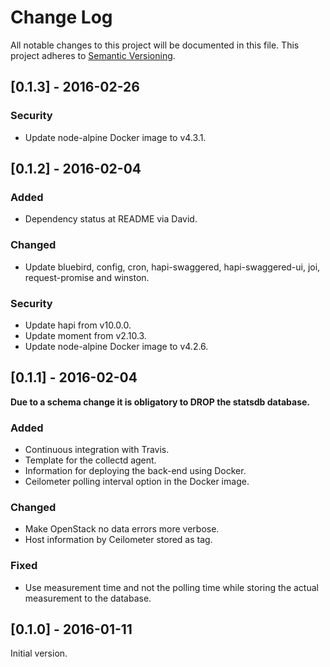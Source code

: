 # Change Log
All notable changes to this project will be documented in this file.
This project adheres to [Semantic Versioning](http://semver.org/).

## [0.1.3] - 2016-02-26

### Security
- Update node-alpine Docker image to v4.3.1.

## [0.1.2] - 2016-02-04
### Added
- Dependency status at README via David.

### Changed
- Update bluebird, config, cron, hapi-swaggered, hapi-swaggered-ui, joi,
  request-promise and winston.

### Security
- Update hapi from v10.0.0.
- Update moment from v2.10.3.
- Update node-alpine Docker image to v4.2.6.

## [0.1.1] - 2016-02-04

**Due to a schema change it is obligatory to DROP the statsdb database.**

### Added
- Continuous integration with Travis.
- Template for the collectd agent.
- Information for deploying the back-end using Docker.
- Ceilometer polling interval option in the Docker image.

### Changed
- Make OpenStack no data errors more verbose.
- Host information by Ceilometer stored as tag.

### Fixed
- Use measurement time and not the polling time while storing the actual
  measurement to the database.

## [0.1.0] - 2016-01-11

Initial version.
